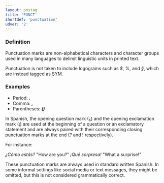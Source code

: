 ```yaml
---
layout: postag
title: 'PUNCT'
shortdef: 'punctuation'
udver: '2'
---
```


### Definition

Punctuation marks are non-alphabetical characters and character groups used in many languages to delimit linguistic units in printed text.

Punctuation is not taken to include logograms such as _$_, _%_, and _§_, which are instead tagged as [SYM]().

### Examples

- Period: _<b>.</b>_
- Comma: _<b>,</b>_
- Parentheses: _<b>()</b>_

In Spanish, the opening question mark (¿) and the opening exclamation mark (¡) are used at the beginning of a question
or an exclamatory statement and are always paired with their corresponding closing punctuation marks at the end (? and
! respectively).

For instance:

_¿Cómo estás?_ "How are you?"
_¡Qué sorpresa!_ "What a surprise!"

These punctuation marks are always used in standard written Spanish. In some informal settings like social media or
text messages, they might be omitted, but this is not considered grammatically correct.
<!-- Interlanguage links updated Po 6. listopadu 2023, 21:41:29 CET -->
